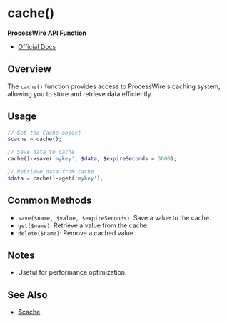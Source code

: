 # cache()

**ProcessWire API Function**

- [Official Docs](https://processwire.com/api/ref/cache/)

## Overview

The `cache()` function provides access to ProcessWire's caching system, allowing you to store and retrieve data efficiently.

## Usage

```php
// Get the Cache object
$cache = cache();

// Save data to cache
cache()->save('mykey', $data, $expireSeconds = 3600);

// Retrieve data from cache
$data = cache()->get('mykey');
```

## Common Methods
- `save($name, $value, $expireSeconds)`: Save a value to the cache.
- `get($name)`: Retrieve a value from the cache.
- `delete($name)`: Remove a cached value.

## Notes
- Useful for performance optimization.

## See Also
- [$cache](./cache-variable.md)
